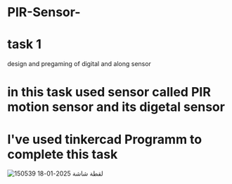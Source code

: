# PIR-Sensor-
# task 1 
design and pregaming of  digital and along sensor

# in this task used sensor called PIR motion sensor and its digetal sensor 
# I've used tinkercad Programm to complete this task


![لقطة شاشة 2025-01-18 150539](https://github.com/user-attachments/assets/28a0f570-6690-4c16-9dab-40fba7ebea61)
